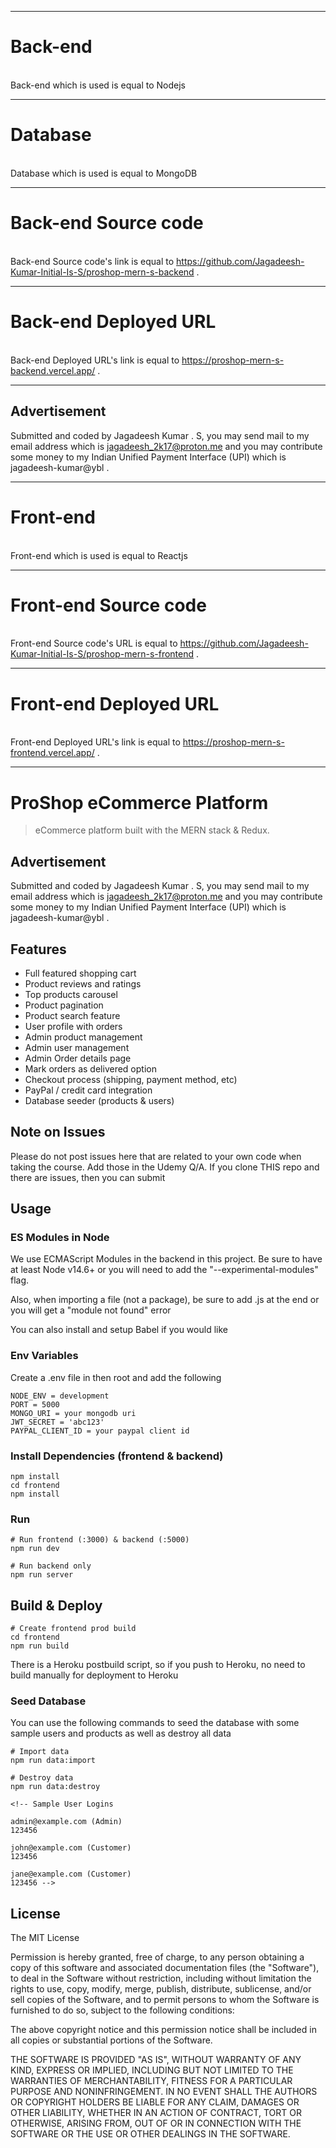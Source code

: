 <hr/>

# Back-end
<br/>
Back-end which is used is equal to Nodejs

<hr/>

# Database
 <br/>
Database which is used is equal to MongoDB

<hr/>

 # Back-end Source code
 <br/>
Back-end Source code's link is equal to <a href="https://github.com/Jagadeesh-Kumar-Initial-Is-S/proshop-mern-s-backend" target="_blank">https://github.com/Jagadeesh-Kumar-Initial-Is-S/proshop-mern-s-backend</a> .

<hr/>

 # Back-end Deployed URL
 <br/>
Back-end Deployed URL's link is equal to <a href="https://proshop-mern-s-backend.vercel.app/" target="_blank">https://proshop-mern-s-backend.vercel.app/</a> .

<hr/>

## Advertisement

Submitted and coded by Jagadeesh Kumar . S, you may send mail to my email address which is jagadeesh_2k17@proton.me and you may contribute some money to my Indian Unified Payment Interface (UPI) which is jagadeesh-kumar@ybl .

<hr/>

# Front-end
<br/>
Front-end which is used is equal to Reactjs

<hr/>

 # Front-end Source code
 <br/>
Front-end Source code's URL is equal to <a href="https://github.com/Jagadeesh-Kumar-Initial-Is-S/proshop-mern-s-frontend" target="_blank" >https://github.com/Jagadeesh-Kumar-Initial-Is-S/proshop-mern-s-frontend</a> .

<hr/>

# Front-end Deployed URL
 <br/>
Front-end Deployed URL's link is equal to <a href="https://proshop-mern-s-frontend.vercel.app/" target="_blank">https://proshop-mern-s-frontend.vercel.app/</a> .

<hr/>

# ProShop eCommerce Platform

> eCommerce platform built with the MERN stack & Redux.

<!-- This is the course project for my [MERN eCommerce From Scratch](https://www.udemy.com/course/mern-ecommerce) course

![screenshot](https://github.com/bradtraversy/proshop_mern/blob/master/uploads/Screen%20Shot%202020-09-29%20at%205.50.52%20PM.png) -->

## Advertisement

Submitted and coded by Jagadeesh Kumar . S, you may send mail to my email address which is jagadeesh_2k17@proton.me and you may contribute some money to my Indian Unified Payment Interface (UPI) which is jagadeesh-kumar@ybl .

## Features

- Full featured shopping cart
- Product reviews and ratings
- Top products carousel
- Product pagination
- Product search feature
- User profile with orders
- Admin product management
- Admin user management
- Admin Order details page
- Mark orders as delivered option
- Checkout process (shipping, payment method, etc)
- PayPal / credit card integration
- Database seeder (products & users)

## Note on Issues
Please do not post issues here that are related to your own code when taking the course. Add those in the Udemy Q/A. If you clone THIS repo and there are issues, then you can submit

## Usage

### ES Modules in Node

We use ECMAScript Modules in the backend in this project. Be sure to have at least Node v14.6+ or you will need to add the "--experimental-modules" flag.

Also, when importing a file (not a package), be sure to add .js at the end or you will get a "module not found" error

You can also install and setup Babel if you would like

### Env Variables

Create a .env file in then root and add the following

```
NODE_ENV = development
PORT = 5000
MONGO_URI = your mongodb uri
JWT_SECRET = 'abc123'
PAYPAL_CLIENT_ID = your paypal client id
```

### Install Dependencies (frontend & backend)

```
npm install
cd frontend
npm install
```

### Run

```
# Run frontend (:3000) & backend (:5000)
npm run dev

# Run backend only
npm run server
```

## Build & Deploy

```
# Create frontend prod build
cd frontend
npm run build
```

There is a Heroku postbuild script, so if you push to Heroku, no need to build manually for deployment to Heroku

### Seed Database

You can use the following commands to seed the database with some sample users and products as well as destroy all data

```
# Import data
npm run data:import

# Destroy data
npm run data:destroy
```

```
<!-- Sample User Logins

admin@example.com (Admin)
123456

john@example.com (Customer)
123456

jane@example.com (Customer)
123456 -->
```


## License

The MIT License

<!-- Copyright (c) 2020 Traversy Media https://traversymedia.com -->

Permission is hereby granted, free of charge, to any person obtaining a copy
of this software and associated documentation files (the "Software"), to deal
in the Software without restriction, including without limitation the rights
to use, copy, modify, merge, publish, distribute, sublicense, and/or sell
copies of the Software, and to permit persons to whom the Software is
furnished to do so, subject to the following conditions:

The above copyright notice and this permission notice shall be included in
all copies or substantial portions of the Software.

THE SOFTWARE IS PROVIDED "AS IS", WITHOUT WARRANTY OF ANY KIND, EXPRESS OR
IMPLIED, INCLUDING BUT NOT LIMITED TO THE WARRANTIES OF MERCHANTABILITY,
FITNESS FOR A PARTICULAR PURPOSE AND NONINFRINGEMENT. IN NO EVENT SHALL THE
AUTHORS OR COPYRIGHT HOLDERS BE LIABLE FOR ANY CLAIM, DAMAGES OR OTHER
LIABILITY, WHETHER IN AN ACTION OF CONTRACT, TORT OR OTHERWISE, ARISING FROM,
OUT OF OR IN CONNECTION WITH THE SOFTWARE OR THE USE OR OTHER DEALINGS IN
THE SOFTWARE.
